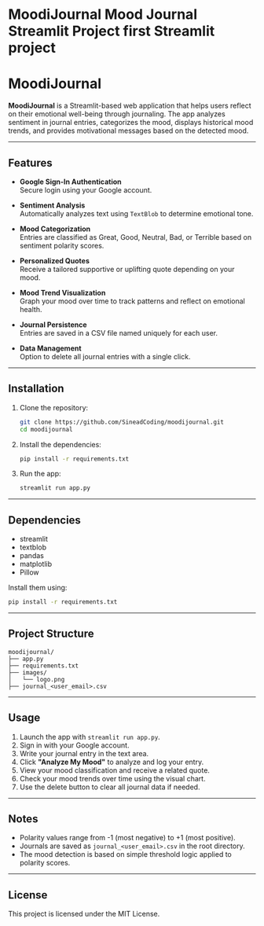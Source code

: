 # MoodiJournal Mood Journal Streamlit Project first Streamlit project 
# MoodiJournal

**MoodiJournal** is a Streamlit-based web application that helps users reflect on their emotional well-being through journaling. The app analyzes sentiment in journal entries, categorizes the mood, displays historical mood trends, and provides motivational messages based on the detected mood.

---

## Features

- **Google Sign-In Authentication**  
  Secure login using your Google account.

- **Sentiment Analysis**  
  Automatically analyzes text using `TextBlob` to determine emotional tone.

- **Mood Categorization**  
  Entries are classified as Great, Good, Neutral, Bad, or Terrible based on sentiment polarity scores.

- **Personalized Quotes**  
  Receive a tailored supportive or uplifting quote depending on your mood.

- **Mood Trend Visualization**  
  Graph your mood over time to track patterns and reflect on emotional health.

- **Journal Persistence**  
  Entries are saved in a CSV file named uniquely for each user.

- **Data Management**  
  Option to delete all journal entries with a single click.

---

## Installation

1. Clone the repository:

   ```bash
   git clone https://github.com/SineadCoding/moodijournal.git
   cd moodijournal
   ```

2. Install the dependencies:

   ```bash
   pip install -r requirements.txt
   ```

3. Run the app:

   ```bash
   streamlit run app.py
   ```

---

## Dependencies

- streamlit  
- textblob  
- pandas  
- matplotlib  
- Pillow  

Install them using:

```bash
pip install -r requirements.txt
```

---

## Project Structure

```
moodijournal/
├── app.py
├── requirements.txt
├── images/
│   └── logo.png
├── journal_<user_email>.csv
```

---

## Usage

1. Launch the app with `streamlit run app.py`.
2. Sign in with your Google account.
3. Write your journal entry in the text area.
4. Click **"Analyze My Mood"** to analyze and log your entry.
5. View your mood classification and receive a related quote.
6. Check your mood trends over time using the visual chart.
7. Use the delete button to clear all journal data if needed.

---

## Notes

- Polarity values range from -1 (most negative) to +1 (most positive).
- Journals are saved as `journal_<user_email>.csv` in the root directory.
- The mood detection is based on simple threshold logic applied to polarity scores.

---

## License

This project is licensed under the MIT License.
